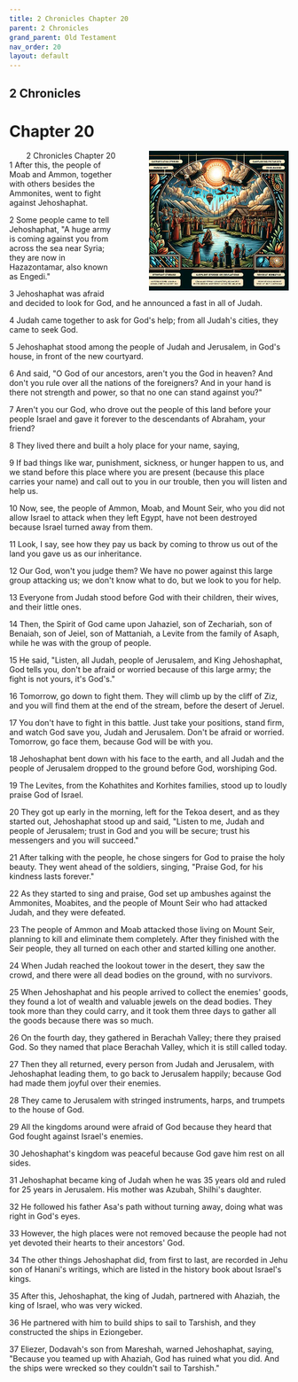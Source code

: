 ```yaml
---
title: 2 Chronicles Chapter 20
parent: 2 Chronicles
grand_parent: Old Testament
nav_order: 20
layout: default
---
```


## 2 Chronicles

# Chapter 20

<div style="clear: both; text-align: right;">
    <div style="max-width: 50%; height: auto; float: right; margin: 0 0 10px 10px; padding-left: 10%;">
        <img src="/assets/Image/2 Chronicles/500/20.jpg" alt="2 Chronicles Chapter 20" class="chapter-image">
    </div>
    <figcaption style="font-size: 14px; text-align: right;">2 Chronicles Chapter 20</figcaption>
</div>
1 After this, the people of Moab and Ammon, together with others besides the Ammonites, went to fight against Jehoshaphat.

2 Some people came to tell Jehoshaphat, "A huge army is coming against you from across the sea near Syria; they are now in Hazazontamar, also known as Engedi."

3 Jehoshaphat was afraid and decided to look for God, and he announced a fast in all of Judah.

4 Judah came together to ask for God's help; from all Judah's cities, they came to seek God.

5 Jehoshaphat stood among the people of Judah and Jerusalem, in God's house, in front of the new courtyard.

6 And said, "O God of our ancestors, aren't you the God in heaven? And don't you rule over all the nations of the foreigners? And in your hand is there not strength and power, so that no one can stand against you?"

7 Aren't you our God, who drove out the people of this land before your people Israel and gave it forever to the descendants of Abraham, your friend?

8 They lived there and built a holy place for your name, saying,

9 If bad things like war, punishment, sickness, or hunger happen to us, and we stand before this place where you are present (because this place carries your name) and call out to you in our trouble, then you will listen and help us.

10 Now, see, the people of Ammon, Moab, and Mount Seir, who you did not allow Israel to attack when they left Egypt, have not been destroyed because Israel turned away from them.

11 Look, I say, see how they pay us back by coming to throw us out of the land you gave us as our inheritance.

12 Our God, won't you judge them? We have no power against this large group attacking us; we don't know what to do, but we look to you for help.

13 Everyone from Judah stood before God with their children, their wives, and their little ones.

14 Then, the Spirit of God came upon Jahaziel, son of Zechariah, son of Benaiah, son of Jeiel, son of Mattaniah, a Levite from the family of Asaph, while he was with the group of people.

15 He said, "Listen, all Judah, people of Jerusalem, and King Jehoshaphat, God tells you, don't be afraid or worried because of this large army; the fight is not yours, it's God's."

16 Tomorrow, go down to fight them. They will climb up by the cliff of Ziz, and you will find them at the end of the stream, before the desert of Jeruel.

17 You don't have to fight in this battle. Just take your positions, stand firm, and watch God save you, Judah and Jerusalem. Don't be afraid or worried. Tomorrow, go face them, because God will be with you.

18 Jehoshaphat bent down with his face to the earth, and all Judah and the people of Jerusalem dropped to the ground before God, worshiping God.

19 The Levites, from the Kohathites and Korhites families, stood up to loudly praise God of Israel.

20 They got up early in the morning, left for the Tekoa desert, and as they started out, Jehoshaphat stood up and said, "Listen to me, Judah and people of Jerusalem; trust in God and you will be secure; trust his messengers and you will succeed."

21 After talking with the people, he chose singers for God to praise the holy beauty. They went ahead of the soldiers, singing, "Praise God, for his kindness lasts forever."

22 As they started to sing and praise, God set up ambushes against the Ammonites, Moabites, and the people of Mount Seir who had attacked Judah, and they were defeated.

23 The people of Ammon and Moab attacked those living on Mount Seir, planning to kill and eliminate them completely. After they finished with the Seir people, they all turned on each other and started killing one another.

24 When Judah reached the lookout tower in the desert, they saw the crowd, and there were all dead bodies on the ground, with no survivors.

25 When Jehoshaphat and his people arrived to collect the enemies' goods, they found a lot of wealth and valuable jewels on the dead bodies. They took more than they could carry, and it took them three days to gather all the goods because there was so much.

26 On the fourth day, they gathered in Berachah Valley; there they praised God. So they named that place Berachah Valley, which it is still called today.

27 Then they all returned, every person from Judah and Jerusalem, with Jehoshaphat leading them, to go back to Jerusalem happily; because God had made them joyful over their enemies.

28 They came to Jerusalem with stringed instruments, harps, and trumpets to the house of God.

29 All the kingdoms around were afraid of God because they heard that God fought against Israel's enemies.

30 Jehoshaphat's kingdom was peaceful because God gave him rest on all sides.

31 Jehoshaphat became king of Judah when he was 35 years old and ruled for 25 years in Jerusalem. His mother was Azubah, Shilhi's daughter.

32 He followed his father Asa's path without turning away, doing what was right in God's eyes.

33 However, the high places were not removed because the people had not yet devoted their hearts to their ancestors' God.

34 The other things Jehoshaphat did, from first to last, are recorded in Jehu son of Hanani's writings, which are listed in the history book about Israel's kings.

35 After this, Jehoshaphat, the king of Judah, partnered with Ahaziah, the king of Israel, who was very wicked.

36 He partnered with him to build ships to sail to Tarshish, and they constructed the ships in Eziongeber.

37 Eliezer, Dodavah's son from Mareshah, warned Jehoshaphat, saying, "Because you teamed up with Ahaziah, God has ruined what you did. And the ships were wrecked so they couldn't sail to Tarshish."


